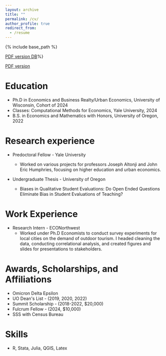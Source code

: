 ```yaml
---
layout: archive
title: ""
permalink: /cv/
author_profile: true
redirect_from:
  - /resume
---
```


{% include base_path %}

[PDF version DB](https://www.dropbox.com/scl/fi/v3kcyf2ivbx6h1e9pvv9d/marron_cv-2.pdf?rlkey=rs55550k1aob5csm240lzbjzi&dl=0)%}

[PDF version](/assets/cv/marron_cv.pdf)

Education
======
* Ph.D in Economics and Business Realty/Urban Economics, University of Wisconsin, Cohort of 2024
* Classes: Computational Methods for Economics, Yale University, 2024
* B.S. in Economics and Mathematics with Honors, University of Oregon, 2022

Research experience
======
* Predoctoral Fellow - Yale University
  * Worked on various projects for professors Joseph Altonji and John Eric Humphries, focusing on higher education and urban economics.

* Undergraduate Thesis - University of Oregon
  * Biases in Qualitative Student Evaluations: Do Open Ended Questions Eliminate Bias in Student Evaluations of Teaching?

Work Experience
======
* Research Intern - ECONorthwest
  * Worked under Ph.D Economists to conduct survey experiments for local cities on the demand of outdoor tourism. I headed cleaning the data, conducting correlational analysis, and created figures and slides for presentations to stakeholders.

Awards, Scholarships, and Affiliations
======
* Omicron Delta Epsilon
* UO Dean's List - (2019, 2020, 2022)
* Summit Scholarship - (2018-2022, $20,000)
* Fulcrum Fellow - (2024, $10,000)
* SSS with Census Bureau
  
Skills
======
* R, Stata, Julia, QGIS, Latex
